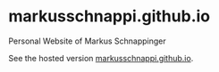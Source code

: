 # markusschnappi.github.io
Personal Website of Markus Schnappinger

See the hosted version [markusschnappi.github.io](https://markusschnappi.github.io/).

